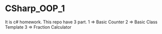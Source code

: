 # CSharp_OOP_1
It is c# homework.
This repo have 3 part.
1 => Basic Counter
2 => Basic Class Template
3 => Fraction Calculator
